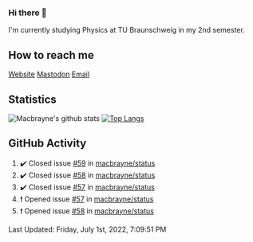 ### Hi there 👋
I'm currently studying Physics at TU Braunschweig in my 2nd semester.

## How to reach me
[Website](https://macbrayne.de)
[Mastodon](https://norden.social/@florentin)
[Email](mailto:hello@macbrayne.de)

## Statistics
![Macbrayne's github stats](https://github-readme-stats.vercel.app/api?username=macbrayne&count_private=true&show_icons=true&hide_rank=true&custom_title=macbrayne's%20GitHub%20Stats)
[![Top Langs](https://github-readme-stats.vercel.app/api/top-langs/?username=macbrayne&exclude_repo=liftron&layout=compact)](https://github.com/anuraghazra/github-readme-stats)
## GitHub Activity

<!--RECENT_ACTIVITY:start-->
1. ✔️ Closed issue [#59](https://github.com/macbrayne/status/issues/59) in [macbrayne/status](https://github.com/macbrayne/status)
2. ✔️ Closed issue [#58](https://github.com/macbrayne/status/issues/58) in [macbrayne/status](https://github.com/macbrayne/status)
3. ✔️ Closed issue [#57](https://github.com/macbrayne/status/issues/57) in [macbrayne/status](https://github.com/macbrayne/status)
4. ❗️ Opened issue [#57](https://github.com/macbrayne/status/issues/57) in [macbrayne/status](https://github.com/macbrayne/status)
5. ❗️ Opened issue [#58](https://github.com/macbrayne/status/issues/58) in [macbrayne/status](https://github.com/macbrayne/status)
<!--RECENT_ACTIVITY:end-->

<!--RECENT_ACTIVITY:last_update-->
Last Updated: Friday, July 1st, 2022, 7:09:51 PM
<!--RECENT_ACTIVITY:last_update_end-->


<!--
**macbrayne/macbrayne** is a ✨ _special_ ✨ repository because its `README.md` (this file) appears on your GitHub profile.

Here are some ideas to get you started:

- 🔭 I’m currently working on ...
- 🌱 I’m currently learning ...
- 👯 I’m looking to collaborate on ...
- 🤔 I’m looking for help with ...
- 💬 Ask me about ...
- 📫 How to reach me: ...
- 😄 Pronouns: ...
- ⚡ Fun fact: ...
-->
